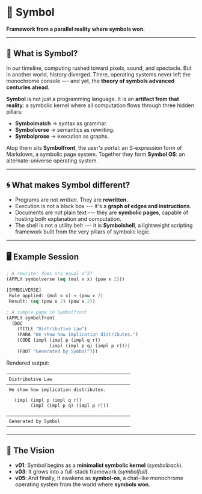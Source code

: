 # 🌌 Symbol

**Framework from a parallel reality where symbols won.**

------------------------------------------------------------------------

## 📜 What is Symbol?

In our timeline, computing rushed toward pixels, sound, and spectacle.
But in another world, history diverged. There, operating systems never
left the monochrome console --- and yet, the **theory of symbols
advanced centuries ahead**.

**Symbol** is not just a programming language. It is an **artifact from
that reality**:
a symbolic kernel where all computation flows through three hidden
pillars:

-   **Symbolmatch** → syntax as grammar.
-   **Symbolverse** → semantics as rewriting.
-   **Symbolprose** → execution as graphs.

Atop them sits **Symbolfront**, the user's portal: an S-expression form
of Markdown, a symbolic page system.
Together they form **Symbol OS**: an alternate-universe operating
system.

------------------------------------------------------------------------

## 🌀 What makes Symbol different?

-   Programs are not *written*. They are **rewritten**.
-   Execution is not a black box --- it's a **graph of edges and
    instructions**.
-   Documents are not plain text --- they are **symbolic pages**,
    capable of hosting both explanation and computation.
-   The shell is not a utility belt --- it is **Symbolshell**, a
    lightweight scripting framework built from the very pillars of
    symbolic logic.

------------------------------------------------------------------------

## 🖥️ Example Session

``` lisp
; A rewrite: does x*x equal x^2?
(APPLY symbolverse (eq (mul x x) (pow x 2)))

[SYMBOLVERSE]
 Rule applied: (mul x x) → (pow x 2)
 Result: (eq (pow x 2) (pow x 2))
```

``` lisp
; A simple page in Symbolfront
(APPLY symbolfront
  (DOC
    (TITLE "Distributive Law")
    (PARA "We show how implication distributes.")
    (CODE (impl (impl p (impl q r))
                (impl (impl p q) (impl p r))))
    (FOOT "Generated by Symbol")))
```

Rendered output:

    ──────────────────────────────────────────────
     Distributive Law
    ──────────────────────────────────────────────
     We show how implication distributes.

       (impl (impl p (impl q r))
             (impl (impl p q) (impl p r)))

    ──────────────────────────────────────────────
     Generated by Symbol
    ──────────────────────────────────────────────

------------------------------------------------------------------------

## 🔮 The Vision

- **v01**: Symbol begins as a **minimalist symbolic kernel** (*symbolback*).  
- **v03**: It grows into a full-stack framework (*symbolfull*).  
- **v05**: And finally, it awakens as **symbol-os**, a chat-like monochrome
  operating system from the world where **symbols won**.
